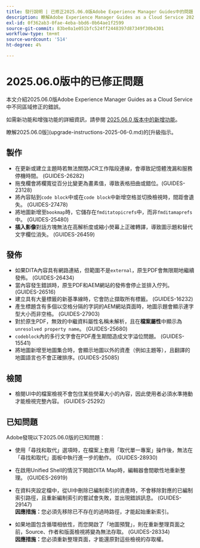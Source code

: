 ```yaml
---
title: 發行說明 | 已修正2025.06.0版Adobe Experience Manager Guides中的問題
description: 瞭解Adobe Experience Manager Guides as a Cloud Service 2025.06.0版中的錯誤修正。
exl-id: 0f362ab3-0fae-4eba-bbd6-0b64ae1f2599
source-git-commit: 83be0a1e051bfc524ff2448397d87349f30b4301
workflow-type: tm+mt
source-wordcount: '514'
ht-degree: 4%

---
```


# 2025.06.0版中的已修正問題

本文介紹2025.06.0版Adobe Experience Manager Guides as a Cloud Service中不同區域修正的錯誤。

如需新功能和增強功能的詳細資訊，請參閱 [2025.06.0 版本中的新增功能](whats-new-2025-06-0.md)。

瞭解2025.06.0版](upgrade-instructions-2025-06-0.md)的[升級指示。

## 製作

- 在更新或建立主題時若無法關閉JCR工作階段連線，會導致記憶體洩漏和服務停機時間。 (GUIDES-26282)
- 拖曳欄會將欄寬從百分比變更為畫素值，導致表格扭曲或錯位。(GUIDES-23128)
- 將內容貼到`code block`中或在`code block`中新增空格並切換檢視時，間距會遺失。 (GUIDES-27478)
- 將地圖新增至`bookmap`時，它儲存在`fmditatopicrefs`中，而非`fmditamaprefs`中。 (GUIDES-25480)
- **插入影像**&#x200B;對話方塊無法在高解析度或縮小熒幕上正確轉譯，導致圖示題和替代文字欄位消失。 (GUIDES-26459)


## 發佈

- 如果DITA內容具有網路連結，但範圍不是`external`，原生PDF會無限期地繼續發佈。 (GUIDES-26434)
- 當內容發生錯誤時，原生PDF和AEM網站的發佈會停止並排入佇列。 (GUIDES-26516)
- 建立具有大量標籤的新基準線時，它會防止擷取所有標籤。 (GUIDES-16232)
- 產生標題含有多個以空格分隔的字詞的AEM網站頁面時，地圖示題會顯示連字型大小而非空格。 (GUIDES-27903)
- 對於原生PDF，無效的中繼資料屬性名稱未解析，且在&#x200B;**檔案屬性**&#x200B;中顯示為`unresolved property name`。 (GUIDES-25680)
- `codeblock`內的多行文字會在PDF產生期間造成文字溢位問題。 (GUIDES-15541)
- 將地圖新增至地圖集合時，會顯示地圖以外的資產（例如主題等），且翻譯的地圖語言也不會正確排序。(GUIDES-25085)


## 檢閱

- 檢閱UI中的檔案檢視不會包住某些熒幕大小的內容，因此使用者必須水準捲動才能檢視完整內容。 (GUIDES-25292)


## 已知問題

Adobe發現以下2025.06.0版的已知問題：

- 使用「尋找和取代」選項時，在檔案上套用「取代單一專案」操作後，無法在「尋找和取代」面板中執行進一步的動作。 (GUIDES-28930)

- 在啟用Unified Shell的情況下開啟DITA Map時，編輯器會間歇性地重新整理。 (GUIDES-26919)

- 在資料夾設定檔中，從UI中刪除已編制索引的資產時，不會移除對應的已編制索引路徑，且重新編制索引的嘗試會失敗，並出現錯誤訊息。 (GUIDES-29147) <br>**因應措施：**&#x200B;您必須先移除已不存在的過時路徑，才能起始重新索引。

- 如果地圖包含循環相依性，而您開啟了「地圖預覽」，則在重新整理頁面之前，Source、作者和版面檢視將變為無法存取。 (GUIDES-28334) <br>**因應措施：**&#x200B;您必須重新整理頁面，才能還原對這些檢視的存取權。
